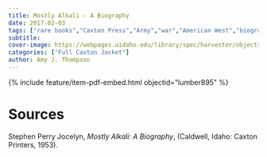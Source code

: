 ```yaml
---
title: Mostly Alkali - A Biography
date: 2017-02-03
tags: ["rare books","Caxton Press","Army","war","American West","biographies"]
subtitle: 
cover-image: https://webpages.uidaho.edu/library/spec/harvester/objects/mostlyalkali.jpg
categories: ["Full Caxton Jacket"]
author: Amy J. Thompson
---
```


{% include feature/item-pdf-embed.html objectid="lumber895" %}

# Sources

Stephen Perry Jocelyn, *Mostly Alkali: A Biography*, (Caldwell, Idaho: Caxton Printers, 1953).
